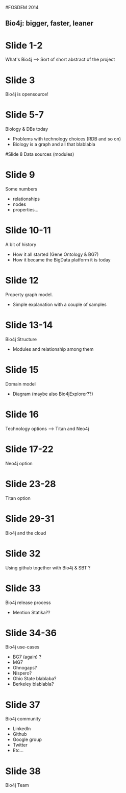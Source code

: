 #FOSDEM 2014

## Bio4j: bigger, faster, leaner

# Slide 1-2
What's Bio4j --> Sort of short abstract of the project

# Slide 3
Bio4j is opensource!

# Slide 5-7
Biology & DBs today
* Problems with technology choices (RDB and so on)
* Biology is a graph and all that blablabla

#Slide 8
Data sources (modules) 

# Slide 9
Some numbers 
* relationships
* nodes
* properties...

# Slide 10-11
A bit of history
* How it all started (Gene Ontology & BG7)
* How it became the BigData platform it is today

# Slide 12
Property graph model.
* Simple explanation with a couple of samples

# Slide 13-14
Bio4j Structure
* Modules and relationship among them

# Slide 15
Domain model
* Diagram (maybe also Bio4jExplorer??)

# Slide 16
Technology options --> Titan and Neo4j

# Slide 17-22
Neo4j option

# Slide 23-28
Titan option

# Slide 29-31
Bio4j and the cloud

# Slide 32
Using github together with Bio4j & SBT ? 

# Slide 33 
Bio4j release process 
* Mention Statika??

# Slide 34-36
Bio4j use-cases
* BG7 (again) ?
* MG7
* Ohnogaps?
* Nispero?
* Ohio State blablaba?
* Berkeley blablabla?

# Slide 37
Bio4j community 
* LinkedIn
* Github
* Google group
* Twitter
* Etc...

# Slide 38
Bio4j Team


